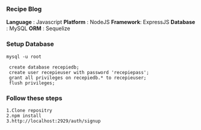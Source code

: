 ### Recipe Blog

   **Language**	: Javascript
   **Platform**	: NodeJS
   **Framework**: ExpressJS
   **Database**	: MySQL
   **ORM**	: Sequelize

### Setup Database
```
mysql -u root
```
```
 create database recepiedb;
 create user recepieuser with password 'recepiepass';
 grant all privileges on recepiedb.* to recepieuser;
 flush privileges;
 ```

 ### Follow these steps
 ```
 1.Clone repositry
 2.npm install
 3.http://localhost:2929/auth/signup
 ```

